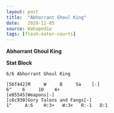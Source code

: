 ```yaml
---
layout: post
title:  "Abhorrant Ghoul King"
date:   2020-12-05
source: Wahapedia
tags: [flesh-eater-courts]
---
```


**Abhorrant Ghoul King**

**Stat Block**
```
6/6 Abhorrant Ghoul King
```

```
[56f442]M     W     B     Sa    [-]
6"    6     10    4+    
[e85545]Weapons[-]
[c6c930]Gory Talons and Fangs[-]
1"     A:6    H:3+   W:3+   R:-1   D:1   
```


